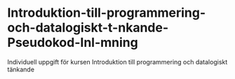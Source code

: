 # Introduktion-till-programmering-och-datalogiskt-t-nkande-Pseudokod-Inl-mning
Individuell uppgift för kursen Introduktion till programmering och datalogiskt tänkande
